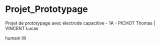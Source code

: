 # Projet_Prototypage
Projet de prototypage avec électrode capacitive - 1A - PICHOT Thomas | VINCENT Lucas



humain
llll